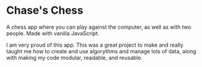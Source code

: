# Chase's Chess
A chess app where you can play against the computer, as well as with two people.  Made with vanilla JavaScript.  

I am very proud of this app.  This was a great project to make and really taught me how to create and use algorythms and manage lots of data, along with making my code modular, readable, and reusable.  
